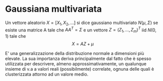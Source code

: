 # Gaussiana multivariata 
Un vettore aleatorio $X=[X_1 , X_2 , ...]$ si dice gaussiano multivariato $N(\mu,\Sigma)$ se esiste una matrice A tale che $AA^T=\Sigma$ e un vettore $Z=(Z_1, ... , Z_m)^T$ iid $N(0,1)$ tale che $$X=AZ + \mu$$

E' una generalizzazione della distribuzione normale a dimensioni più elevate. La sua importanza deriva principalmente dal fatto che è spesso utilizzata per descrivere, almeno approssimativamente, un qualunque insieme di v.a a valori reali (possibilmente) correlate, ognuna delle quali è clusterizzata attorno ad un valore medio.